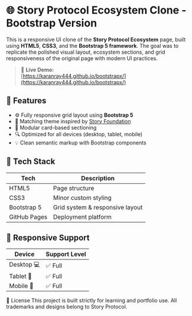 # 🌐 Story Protocol Ecosystem Clone - Bootstrap Version

This is a responsive UI clone of the **Story Protocol Ecosystem** page, built using **HTML5**, **CSS3**, and the **Bootstrap 5 framework**. The goal was to replicate the polished visual layout, ecosystem sections, and grid responsiveness of the original page with modern UI practices.

> 🔗 **Live Demo:**  
> [https://karanray444.github.io/bootstrapx/](https://karanray444.github.io/bootstrapx/)


## 🚀 Features

- ⚙️ Fully responsive grid layout using **Bootstrap 5**
- 🎨 Matching theme inspired by [Story Foundation](https://www.story.foundation/ecosystem)
- 🧱 Modular card-based sectioning
- 🔍 Optimized for all devices (desktop, tablet, mobile)
- 💡 Clean semantic markup with Bootstrap components


## 🧰 Tech Stack

| Tech         | Description                          |
|--------------|--------------------------------------|
| HTML5        | Page structure                       |
| CSS3         | Minor custom styling                 |
| Bootstrap 5  | Grid system & responsive layout      |
| GitHub Pages | Deployment platform                  |

## 📱 Responsive Support
| Device     | Support Level |
| ---------- | ------------- |
| Desktop 💻 | ✅ Full      |
| Tablet 📱  | ✅ Full      |
| Mobile 📲  | ✅ Full      |

📄 License
This project is built strictly for learning and portfolio use.
All trademarks and designs belong to Story Protocol.
